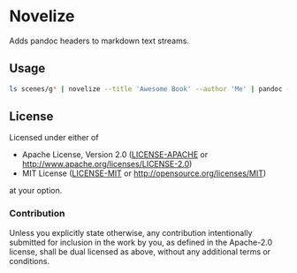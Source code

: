 # Novelize

Adds pandoc headers to markdown text streams.

## Usage

```sh
ls scenes/g* | novelize --title 'Awesome Book' --author 'Me' | pandoc -o 'Awesome Book.pdf'
```

## License

Licensed under either of

* Apache License, Version 2.0 ([LICENSE-APACHE][apc] or http://www.apache.org/licenses/LICENSE-2.0)
* MIT License ([LICENSE-MIT][mit] or http://opensource.org/licenses/MIT)

at your option.

### Contribution

Unless you explicitly state otherwise, any contribution intentionally submitted for inclusion in the work by you, as defined in the Apache-2.0 license, shall be dual licensed as above, without any additional terms or conditions.

[apc]:https://github.com/archer884/novelize/blob/master/LICENSE-APACHE
[mit]:https://github.com/archer884/novelize/blob/master/LICENSE-MIT
